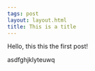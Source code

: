 ```yaml
---
tags: post
layout: layout.html
title: This is a title
---
```


Hello, this this the first post!

asdfghjklyteuwq
